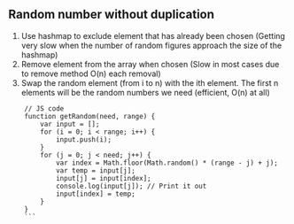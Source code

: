 ## Random number without duplication
1. Use hashmap to exclude element that has already been chosen (Getting very slow when the number of random figures approach the size of the hashmap)
2. Remove element from the array when chosen (Slow in most cases due to remove method O(n) each removal)
3. Swap the random element (from i to n) with the ith element. The first n elements will be the random numbers we need (efficient, O(n) at all) 
```
    // JS code
    function getRandom(need, range) {
        var input = [];
        for (i = 0; i < range; i++) {
            input.push(i);
        }
        for (j = 0; j < need; j++) {
            var index = Math.floor(Math.random() * (range - j) + j);
            var temp = input[j];
            input[j] = input[index];
            console.log(input[j]); // Print it out
            input[index] = temp;
        }
    }
    ```
